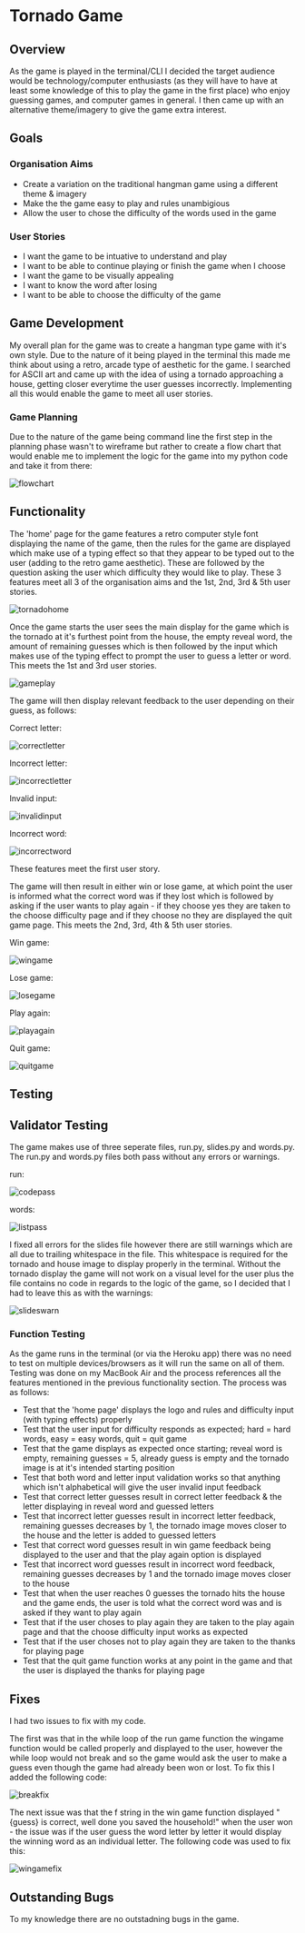 # Tornado Game

## Overview

As the game is played in the terminal/CLI I decided the target audience would be technology/computer enthusiasts 
(as they will have to have at least some knowledge of this to play the game in the first place) who enjoy guessing games, and computer games in general. I then came up with an alternative theme/imagery to give the game extra interest.

## Goals

### Organisation Aims

-   Create a variation on the traditional hangman game using a different theme & imagery
-   Make the the game easy to play and rules unambigious
-   Allow the user to chose the difficulty of the words used in the game


### User Stories

- I want the game to be intuative to understand and play
- I want to be able to continue playing or finish the game when I choose
- I want the game to be visually appealing
- I want to know the word after losing
- I want to be able to choose the difficulty of the game

## Game Development

My overall plan for the game was to create a hangman type game with it's own style. Due to the nature of it being played in the terminal this made me think about using a retro, arcade type of aesthetic for the game. I searched for ASCII art and came up with the idea of using a tornado approaching a house, getting closer everytime the user guesses incorrectly. Implementing all this would enable the game to meet all user stories.

### Game Planning

Due to the nature of the game being command line the first step in the planning phase wasn't to wireframe but rather to create a flow chart that would enable me to implement the logic for the game into my python code and take it from there:

![flowchart](./assets/images/flowchart.png)

## Functionality

The 'home' page for the game features a retro computer style font displaying the name of the game, then the rules for the game are displayed which make use of a typing effect so that they appear to be typed out to the user (adding to the retro game aesthetic). These are followed by the question asking the user which difficulty they would like to play. These 3 features meet all 3 of the organisation aims and the 1st, 2nd, 3rd & 5th user stories.

![tornadohome](./assets/images/tornado_home.png)

Once the game starts the user sees the main display for the game which is the tornado at it's furthest point from the house, the empty reveal word, the amount of remaining guesses which is then followed by the input which makes use of the typing effect to prompt the user to guess a letter or word. This meets the 1st and 3rd user stories.

![gameplay](./assets/images/gameplay.png)

The game will then display relevant feedback to the user depending on their guess, as follows:

Correct letter:

![correctletter](./assets/images/correctletter.png)

Incorrect letter:

![incorrectletter](./assets/images/incorrectletter.png)

Invalid input:

![invalidinput](./assets/images/invalidinput.png)

Incorrect word:

![incorrectword](./assets/images/incorrectword.png)

These features meet the first user story.

The game will then result in either win or lose game, at which point the user is informed what the correct word was if
they lost which is followed by asking if the user wants to play again - if they choose yes they are taken to the choose difficulty page and if they choose no they are displayed the quit game page. This meets the 2nd, 3rd, 4th & 5th user stories.

Win game:

![wingame](./assets/images/wingame.png)

Lose game:

![losegame](./assets/images/losegame.png)

Play again:

![playagain](./assets/images/playagain.png)

Quit game:

![quitgame](./assets/images/quitgame.png)

## Testing

## Validator Testing

The game makes use of three seperate files, run.py, slides.py and words.py. The run.py and words.py files both pass without any errors or warnings.

run:

![codepass](./assets/images/codepass.png)

words:

![listpass](./assets/images/listpass.png)

I fixed all errors for the slides file however there are still warnings which are all due to trailing whitespace in the file.
This whitespace is required for the tornado and house image to display properly in the terminal. Without the tornado display the game will not work on a visual level for the user plus the file contains no code in regards to the logic of the game, so I decided that I had to leave this as with the warnings:

![slideswarn](./assets/images/slideswarn.png)

### Function Testing

As the game runs in the terminal (or via the Heroku app) there was no need to test on multiple devices/browsers
as it will run the same on all of them. Testing was done on my MacBook Air and the process references all the features mentioned in the previous functionality section. The process was as follows:

- Test that the 'home page' displays the logo and rules and difficulty input (with typing effects) properly
- Test that the user input for difficulty responds as expected; hard = hard words, easy = easy words, quit = quit game
- Test that the game displays as expected once starting; reveal word is empty, remaining guesses = 5, already guess is empty and the tornado image is at it's intended starting position
- Test that both word and letter input validation works so that anything which isn't alphabetical will give the user invalid input feedback
- Test that correct letter guesses result in correct letter feedback & the letter displaying in reveal word and guessed letters
- Test that incorrect letter guesses result in incorrect letter feedback, remaining guesses decreases by 1, the tornado image moves closer to the house and the letter is added to guessed letters
- Test that correct word guesses result in win game feedback being displayed to the user and that the play again option is displayed
- Test that incorrect word guesses result in incorrect word feedback, remaining guesses decreases by 1 and the tornado image moves closer to the house
- Test that when the user reaches 0 guesses the tornado hits the house and the game ends, the user is told what the correct word was and is asked if they want to play again
- Test that if the user choses to play again they are taken to the play again page and that the choose difficulty input works as expected
- Test that if the user choses not to play again they are taken to the thanks for playing page
- Test that the quit game function works at any point in the game and that the user is displayed the thanks for playing page

## Fixes

I had two issues to fix with my code.

The first was that in the while loop of the run game function the wingame function would be called properly and displayed to the user, however the while loop would not break and so the game would ask the user to make a guess even though the game had already been won or lost. To fix this I added the following code:

![breakfix](./assets/images/breakfix.png)

The next issue was that the f string in the win game function displayed "{guess} is correct, well done you saved the household!" when the user won - the issue was if the user guess the word letter by letter it would display the winning word as an individual letter. The following code was used to fix this:

![wingamefix](./assets/images/wingamefix.png)

## Outstanding Bugs

To my knowledge there are no outstadning bugs in the game.


